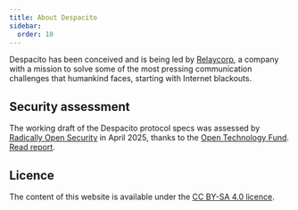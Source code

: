 ```yaml
---
title: About Despacito
sidebar:
  order: 10
---
```


Despacito has been conceived and is being led by [Relaycorp](https://relaycorp.tech/),
a company with a mission to solve some of the most pressing communication challenges that humankind faces,
starting with Internet blackouts.

## Security assessment

The working draft of the Despacito protocol specs was assessed by [Radically Open Security](https://www.radicallyopensecurity.com/) in April 2025, thanks to the [Open Technology Fund](https://www.opentech.fund/). [Read report](/assets/despacito-security-assessment-report-2025.pdf).

## Licence

The content of this website is available under the [CC BY-SA 4.0 licence](https://creativecommons.org/licenses/by-sa/4.0/).
